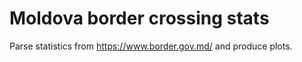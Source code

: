 # Moldova border crossing stats

Parse statistics from https://www.border.gov.md/ and produce plots. 

